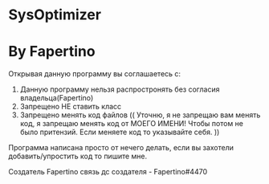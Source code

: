 # SysOptimizer
# By Fapertino 

Открывая данную программу вы соглашаетесь с:

1. Данную программу нельзя распростронять без согласия владельца(Fapertino)
2. Запрещено НЕ ставить класс
3. Запрещено менять код файлов (( Уточню, я не запрещаю вам менять код, я запрещаю менять код от МОЕГО ИМЕНИ! 
Чтобы потом не было притензий. Если меняете код то указывайте себя. ))

Программа написана просто от нечего делать, если вы захотели добавить/упростить код то пишите мне. 

Создатель Fapertino
связь дс создателя - Fapertino#4470
